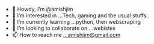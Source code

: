 - 👋 Howdy, I’m @amishjim
- 👀 I’m interested in ...Tech, gaming and the usual stuffs.
- 🌱 I’m currently learning ...python, then webscraping
- 💞️ I’m looking to collaborate on ...webistes
- 📫 How to reach me ...amishjim@gmail.com

<!---
amishjim/amishjim is a ✨ special ✨ repository because its `README.md` (this file) appears on your GitHub profile.
You can click the Preview link to take a look at your changes.
--->
